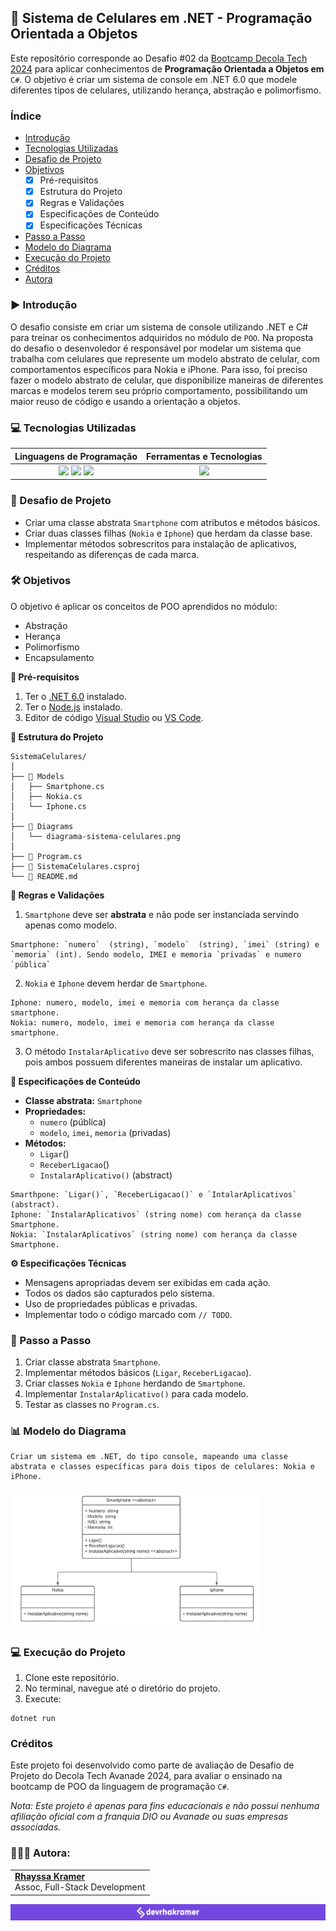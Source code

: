 ## 📱 Sistema de Celulares em .NET - Programação Orientada a Objetos

Este repositório corresponde ao Desafio #02 da [Bootcamp Decola Tech 2024](https://web.dio.me/track/decola-tech-avanade-net-developer) para aplicar conhecimentos de **Programação Orientada a Objetos em** `C#`.
O objetivo é criar um sistema de console em .NET 6.0 que modele diferentes tipos de celulares, utilizando herança, abstração e polimorfismo.

### Índice
- [Introdução]()
- [Tecnologias Utilizadas]()
- [Desafio de Projeto]()
- [Objetivos]()
  - [x] Pré-requisitos
  - [x] Estrutura do Projeto
  - [x] Regras e Validações  
  - [x] Especificações de Conteúdo  
  - [x] Especificações Técnicas  
- [Passo a Passo]()
- [Modelo do Diagrama]()
- [Execução do Projeto]()
- [Créditos]()
- [Autora]()

### ▶️ Introdução
O desafio consiste em criar um sistema de console utilizando .NET e C# para treinar os conhecimentos adquiridos no módulo de `POO`. Na proposta do desafio o desenvoledor é responsável por modelar um sistema que trabalha com celulares que represente um modelo abstrato de celular, com comportamentos específicos para Nokia e iPhone. Para isso, foi preciso fazer o modelo abstrato de celular, que disponibilize maneiras de diferentes marcas e modelos terem seu próprio comportamento, possibilitando um maior reuso de código e usando a orientação a objetos.

### 💻 Tecnologias Utilizadas

| Linguagens de Programação | Ferramentas e Tecnologias |
| :-----------------: | :-----------------------: |
| <img height="40" src="https://skillicons.dev/icons?i=cs"> <img height="40" src="https://skillicons.dev/icons?i=dotnet"> <img height="40" src="https://skillicons.dev/icons?i=nodejs"> | <img height="40" src="https://skillicons.dev/icons?i=vscode">

### 🎯 Desafio de Projeto
- Criar uma classe abstrata `Smartphone` com atributos e métodos básicos.
- Criar duas classes filhas (`Nokia` e `Iphone`) que herdam da classe base.
- Implementar métodos sobrescritos para instalação de aplicativos, respeitando as diferenças de cada marca.

### 🛠️ Objetivos
O objetivo é aplicar os conceitos de POO aprendidos no módulo:
- Abstração
- Herança
- Polimorfismo
- Encapsulamento

**📌 Pré-requisitos**
1. Ter o [.NET 6.0](https://dotnet.microsoft.com/pt-br/download/dotnet/6.0) instalado.
2. Ter o [Node.js](https://www.nodejs.tech/pt-br/download) instalado.
3. Editor de código [Visual Studio](https://visualstudio.microsoft.com/pt-br/) ou [VS Code](https://code.visualstudio.com/).

**📂 Estrutura do Projeto**
```
SistemaCelulares/
│
├── 📁 Models
│   ├── Smartphone.cs
│   ├── Nokia.cs
│   └── Iphone.cs
│
├── 📁 Diagrams
│   └── diagrama-sistema-celulares.png
│
├── 📄 Program.cs
├── 📄 SistemaCelulares.csproj
└── 📄 README.md
```  

**📜 Regras e Validações**
1. `Smartphone` deve ser **abstrata** e não pode ser instanciada servindo apenas como modelo.
```
Smartphone: `numero`  (string), `modelo`  (string), `imei` (string) e `memoria` (int). Sendo modelo, IMEI e memoria `privadas` e numero `pública`
```
2. `Nokia` e `Iphone` devem herdar de `Smartphone`.
```
Iphone: numero, modelo, imei e memoria com herança da classe smartphone.
Nokia: numero, modelo, imei e memoria com herança da classe smartphone.
```
3. O método `InstalarAplicativo` deve ser sobrescrito nas classes filhas, pois ambos possuem diferentes maneiras de instalar um aplicativo.    

**📂 Especificações de Conteúdo**
- **Classe abstrata:** `Smartphone`
- **Propriedades:** 
  - `numero` (pública)
  - `modelo`, `imei`, `memoria` (privadas)
- **Métodos:**
  - `Ligar`()
  - `ReceberLigacao`()
  - `InstalarAplicativo()` (abstract)
```
Smarthpone: `Ligar()`, `ReceberLigacao()` e `IntalarAplicativos` (abstract).
Iphone: `InstalarAplicativos` (string nome) com herança da classe Smartphone.
Nokia: `InstalarAplicativos` (string nome) com herança da classe Smartphone.
 ```  

**⚙️ Especificações Técnicas**
- Mensagens apropriadas devem ser exibidas em cada ação.
- Todos os dados são capturados pelo sistema.
- Uso de propriedades públicas e privadas.
- Implementar todo o código marcado com `// TODO`.  

### 🚀 Passo a Passo
1. Criar classe abstrata `Smartphone`.
2. Implementar métodos básicos (`Ligar`, `ReceberLigacao`).
3. Criar classes `Nokia` e `Iphone` herdando de `Smartphone`.
4. Implementar `InstalarAplicativo()` para cada modelo.
5. Testar as classes no `Program.cs`.  

### 📊 Modelo do Diagrama
```
Criar um sistema em .NET, do tipo console, mapeando uma classe abstrata e classes específicas para dois tipos de celulares: Nokia e iPhone.
```
<img width="400" align="center" src="./images/diagrama.png">

### 💻 Execução do Projeto
1. Clone este repositório.
2. No terminal, navegue até o diretório do projeto.
3. Execute:
```
dotnet run
```

### Créditos
Este projeto foi desenvolvido como parte de avaliação de Desafio de Projeto do Decola Tech Avanade 2024, para avaliar o ensinado na bootcamp de POO da linguagem de programação `C#`.

*Nota: Este projeto é apenas para fins educacionais e não possui nenhuma afiliação oficial com a franquia DIO ou Avanade ou suas empresas associadas.*

### 👩🏼‍💻 Autora:
<table style="border=0">
  <tr>
    <td align="left">
      <a href="https://github.com/rhayssakramer">
        <span><b>Rhayssa Kramer</b></span>
      </a>
      <br>
      <span>Assoc, Full-Stack Development</span>
    </td>
  </tr>
</table>

<div align="center"><a href="https://github.com/rhayssakramer"><img src="https://github.com/rhayssakramer/rhayssakramer/blob/main/img/rodape.png"></a></div>